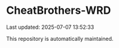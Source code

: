# CheatBrothers-WRD

Last updated: 2025-07-07 13:52:33

This repository is automatically maintained.
